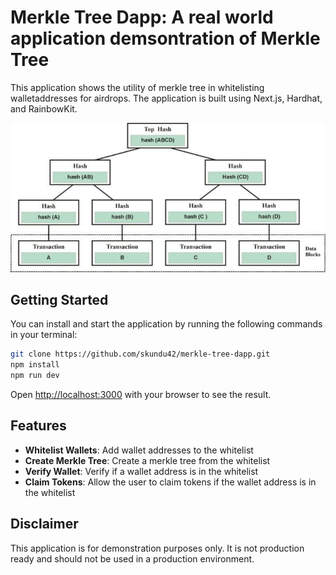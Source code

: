 # Merkle Tree Dapp: A real world application demsontration of Merkle Tree
This application shows the utility of merkle tree in whitelisting walletaddresses for airdrops. The application is built using Next.js, Hardhat, and RainbowKit.

![Merkle Tree Diagram](/public/image.png)

## Getting Started

You can install and start the application by running the following commands in your terminal:

```bash
git clone https://github.com/skundu42/merkle-tree-dapp.git
npm install
npm run dev
```

Open [http://localhost:3000](http://localhost:3000) with your browser to see the result.



## Features
- **Whitelist Wallets**: Add wallet addresses to the whitelist
- **Create Merkle Tree**: Create a merkle tree from the whitelist
- **Verify Wallet**: Verify if a wallet address is in the whitelist
- **Claim Tokens**: Allow the user to claim tokens if the wallet address is in the whitelist

## Disclaimer
This application is for demonstration purposes only. It is not production ready and should not be used in a production environment.